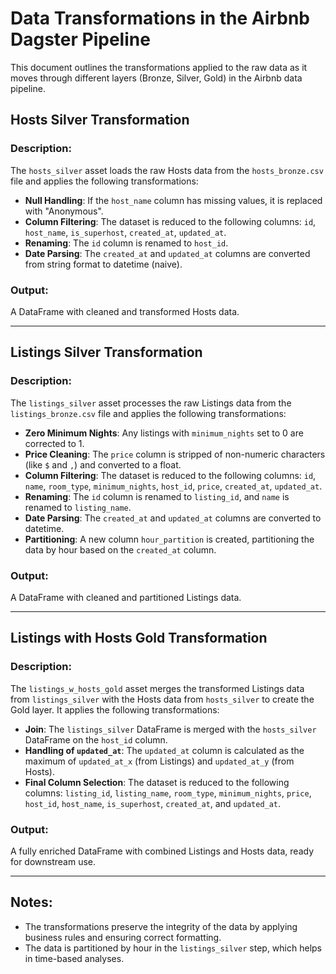 # Data Transformations in the Airbnb Dagster Pipeline

This document outlines the transformations applied to the raw data as it moves through different layers (Bronze, Silver, Gold) in the Airbnb data pipeline.

## Hosts Silver Transformation

### Description:
The `hosts_silver` asset loads the raw Hosts data from the `hosts_bronze.csv` file and applies the following transformations:

- **Null Handling**: If the `host_name` column has missing values, it is replaced with "Anonymous".
- **Column Filtering**: The dataset is reduced to the following columns: `id`, `host_name`, `is_superhost`, `created_at`, `updated_at`.
- **Renaming**: The `id` column is renamed to `host_id`.
- **Date Parsing**: The `created_at` and `updated_at` columns are converted from string format to datetime (naive).

### Output:
A DataFrame with cleaned and transformed Hosts data.

---

## Listings Silver Transformation

### Description:
The `listings_silver` asset processes the raw Listings data from the `listings_bronze.csv` file and applies the following transformations:

- **Zero Minimum Nights**: Any listings with `minimum_nights` set to 0 are corrected to 1.
- **Price Cleaning**: The `price` column is stripped of non-numeric characters (like `$` and `,`) and converted to a float.
- **Column Filtering**: The dataset is reduced to the following columns: `id`, `name`, `room_type`, `minimum_nights`, `host_id`, `price`, `created_at`, `updated_at`.
- **Renaming**: The `id` column is renamed to `listing_id`, and `name` is renamed to `listing_name`.
- **Date Parsing**: The `created_at` and `updated_at` columns are converted to datetime.
- **Partitioning**: A new column `hour_partition` is created, partitioning the data by hour based on the `created_at` column.

### Output:
A DataFrame with cleaned and partitioned Listings data.

---

## Listings with Hosts Gold Transformation

### Description:
The `listings_w_hosts_gold` asset merges the transformed Listings data from `listings_silver` with the Hosts data from `hosts_silver` to create the Gold layer. It applies the following transformations:

- **Join**: The `listings_silver` DataFrame is merged with the `hosts_silver` DataFrame on the `host_id` column.
- **Handling of `updated_at`**: The `updated_at` column is calculated as the maximum of `updated_at_x` (from Listings) and `updated_at_y` (from Hosts).
- **Final Column Selection**: The dataset is reduced to the following columns: `listing_id`, `listing_name`, `room_type`, `minimum_nights`, `price`, `host_id`, `host_name`, `is_superhost`, `created_at`, and `updated_at`.

### Output:
A fully enriched DataFrame with combined Listings and Hosts data, ready for downstream use.

---

## Notes:
- The transformations preserve the integrity of the data by applying business rules and ensuring correct formatting.
- The data is partitioned by hour in the `listings_silver` step, which helps in time-based analyses.
